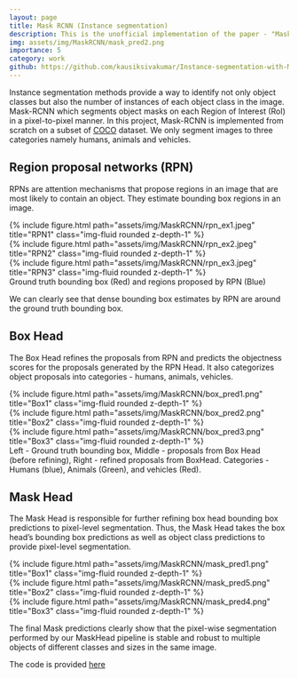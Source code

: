 ```yaml
---
layout: page
title: Mask RCNN (Instance segmentation)
description: This is the unofficial implementation of the paper - "Mask R-CNN" by He et. al.   
img: assets/img/MaskRCNN/mask_pred2.png
importance: 5
category: work
github: https://github.com/kausiksivakumar/Instance-segmentation-with-Mask-RCNN
---
```


Instance segmentation methods provide a way to identify not only object classes but also the number of instances of each object class in the image. Mask-RCNN which segments object masks on each Region of Interest (RoI) in a pixel-to-pixel manner. In this project, Mask-RCNN is implemented from scratch on a subset of [COCO](https://cocodataset.org/#home) dataset. We only segment images to three categories namely humans, animals and vehicles. 

## Region proposal networks (RPN) 
RPNs are attention mechanisms that propose regions in an image that are most likely to contain an object. They estimate bounding box regions in an image. 
<div class="row">
    <div class="col-sm mt-3 mt-md-0">
        {% include figure.html path="assets/img/MaskRCNN/rpn_ex1.jpeg" title="RPN1" class="img-fluid rounded z-depth-1" %}
    </div>
    <div class="col-sm mt-3 mt-md-0">
        {% include figure.html path="assets/img/MaskRCNN/rpn_ex2.jpeg" title="RPN2" class="img-fluid rounded z-depth-1" %}
    </div>
        <div class="col-sm mt-3 mt-md-0">
        {% include figure.html path="assets/img/MaskRCNN/rpn_ex3.jpeg" title="RPN3" class="img-fluid rounded z-depth-1" %}
    </div>
</div>
<div class="caption">
    Ground truth bounding box (Red) and regions proposed by RPN (Blue)
</div>

We can clearly see that dense bounding box estimates by RPN are around the ground truth bounding box. 

## Box Head
The Box Head refines the proposals from RPN and predicts the objectness scores for the proposals generated by the RPN Head. It also categorizes object proposals into categories - humans, animals, vehicles.

<div class="col">
    <div class="col-sm mt-3 mt-md-0">
        {% include figure.html path="assets/img/MaskRCNN/box_pred1.png" title="Box1" class="img-fluid rounded z-depth-1" %}
    </div>
    <div class="col-sm mt-3 mt-md-0">
        {% include figure.html path="assets/img/MaskRCNN/box_pred2.png" title="Box2" class="img-fluid rounded z-depth-1" %}
    </div>
        <div class="col-sm mt-3 mt-md-0">
        {% include figure.html path="assets/img/MaskRCNN/box_pred3.png" title="Box3" class="img-fluid rounded z-depth-1" %}
    </div>
</div>
<div class="caption">
    Left - Ground truth bounding box, Middle - proposals from Box Head (before refining), Right - refined proposals from BoxHead. Categories - Humans (blue), Animals (Green), and vehicles (Red). 
</div>

## Mask Head
The Mask Head is responsible for further refining box head bounding box predictions to pixel-level segmentation. Thus, the Mask Head takes the box head’s bounding box predictions as well as object class predictions to provide pixel-level segmentation.

<div class="col">
    <div class="col-sm mt-3 mt-md-0">
        {% include figure.html path="assets/img/MaskRCNN/mask_pred1.png" title="Box1" class="img-fluid rounded z-depth-1" %}
    </div>
    <div class="col-sm mt-3 mt-md-0">
        {% include figure.html path="assets/img/MaskRCNN/mask_pred5.png" title="Box2" class="img-fluid rounded z-depth-1" %}
    </div>
        <div class="col-sm mt-3 mt-md-0">
        {% include figure.html path="assets/img/MaskRCNN/mask_pred4.png" title="Box3" class="img-fluid rounded z-depth-1" %}
    </div>
</div>

The final Mask predictions clearly show that the pixel-wise segmentation performed by our MaskHead pipeline is stable and robust to multiple objects of different classes and sizes in the same image.

The code is provided [here](https://github.com/kausiksivakumar/Instance-segmentation-with-Mask-RCNN)